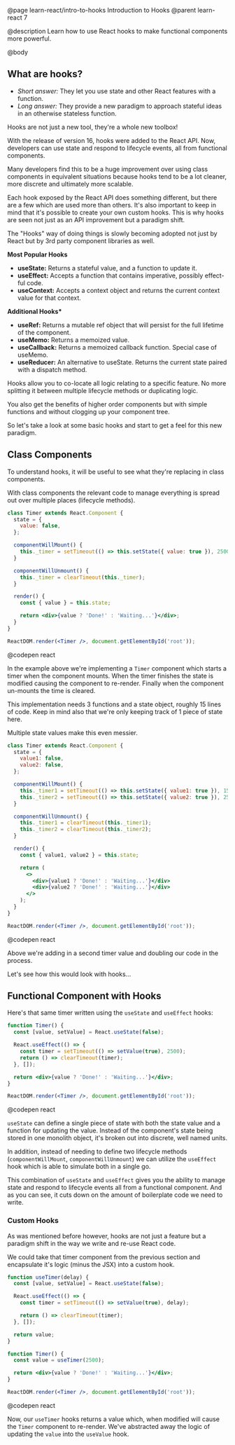 @page learn-react/intro-to-hooks Introduction to Hooks
@parent learn-react 7

@description Learn how to use React hooks to make functional components more powerful.

@body

## What are hooks?

- _Short answer:_ They let you use state and other React features with a function.
- _Long answer:_ They provide a new paradigm to approach stateful ideas in an otherwise stateless function.

Hooks are not just a new tool, they're a whole new toolbox!

With the release of version 16, hooks were added to the React API. Now, developers can use state and respond to lifecycle events, all from functional components.

Many developers find this to be a huge improvement over using class components in equivalent situations because hooks tend to be a lot cleaner, more discrete and ultimately more scalable.

Each hook exposed by the React API does something different, but there are a few which are used more than others. It's also important to keep in mind that it's possible to create your own custom hooks. This is why hooks are seen not just as an API improvement but a paradigm shift.

The "Hooks" way of doing things is slowly becoming adopted not just by React but by 3rd party component libraries as well.

**Most Popular Hooks**

- **useState:** Returns a stateful value, and a function to update it.
- **useEffect:** Accepts a function that contains imperative, possibly effect-ful code.
- **useContext:** Accepts a context object and returns the current context value for that context.

**Additional Hooks\***

- **useRef:** Returns a mutable ref object that will persist for the full lifetime of the component.
- **useMemo:** Returns a memoized value.
- **useCallback:** Returns a memoized callback function. Special case of useMemo.
- **useReducer:** An alternative to useState. Returns the current state paired with a dispatch method.

Hooks allow you to co-locate all logic relating to a specific feature. No more splitting it between multiple lifecycle methods or duplicating logic.

You also get the benefits of higher order components but with simple functions and without clogging up your component tree.

So let's take a look at some basic hooks and start to get a feel for this new paradigm.

## Class Components

To understand hooks, it will be useful to see what they're replacing in class components.

With class components the relevant code to manage everything is spread out over multiple places (lifecycle methods).

```jsx
class Timer extends React.Component {
  state = {
    value: false,
  };

  componentWillMount() {
    this._timer = setTimeout(() => this.setState({ value: true }), 2500);
  }

  componentWillUnmount() {
    this._timer = clearTimeout(this._timer);
  }

  render() {
    const { value } = this.state;

    return <div>{value ? 'Done!' : 'Waiting...'}</div>;
  }
}

ReactDOM.render(<Timer />, document.getElementById('root'));
```
@codepen react

In the example above we're implementing a `Timer` component which starts a timer when the component mounts. When the timer finishes the state is modified causing the component to re-render. Finally when the component un-mounts the time is cleared.

This implementation needs 3 functions and a state object, roughly 15 lines of code. Keep in mind also that we're only keeping track of 1 piece of state here.

Multiple state values make this even messier.

```jsx
class Timer extends React.Component {
  state = {
    value1: false,
    value2: false,
  };

  componentWillMount() {
    this._timer1 = setTimeout(() => this.setState({ value1: true }), 1500);
    this._timer2 = setTimeout(() => this.setState({ value2: true }), 2500);
  }

  componentWillUnmount() {
    this._timer1 = clearTimeout(this._timer1);
    this._timer2 = clearTimeout(this._timer2);
  }

  render() {
    const { value1, value2 } = this.state;

    return (
      <>
        <div>{value1 ? 'Done!' : 'Waiting...'}</div>
        <div>{value2 ? 'Done!' : 'Waiting...'}</div>
      </>
    );
  }
}

ReactDOM.render(<Timer />, document.getElementById('root'));
```
@codepen react

Above we're adding in a second timer value and doubling our code in the process.

Let's see how this would look with hooks...

## Functional Component with Hooks

Here's that same timer written using the `useState` and `useEffect` hooks:

```jsx
function Timer() {
  const [value, setValue] = React.useState(false);

  React.useEffect(() => {
    const timer = setTimeout(() => setValue(true), 2500);
    return () => clearTimeout(timer);
  }, []);

  return <div>{value ? 'Done!' : 'Waiting...'}</div>;
}

ReactDOM.render(<Timer />, document.getElementById('root'));
```
@codepen react

`useState` can define a single piece of state with both the state value and a function for updating the value. Instead of the component's state being stored in one monolith object, it's broken out into discrete, well named units.

In addition, instead of needing to define two lifecycle methods (`componentWillMount`, `componentWillUnmount`) we can utilize the `useEffect` hook which is able to simulate both in a single go.

This combination of `useState` and `useEffect` gives you the ability to manage state and respond to lifecycle events all from a functional component. And as you can see, it cuts down on the amount of boilerplate code we need to write.

### Custom Hooks

As was mentioned before however, hooks are not just a feature but a paradigm shift in the way we write and re-use React code.

We could take that timer component from the previous section and encapsulate it's logic (minus the JSX) into a custom hook.

```jsx
function useTimer(delay) {
  const [value, setValue] = React.useState(false);

  React.useEffect(() => {
    const timer = setTimeout(() => setValue(true), delay);

    return () => clearTimeout(timer);
  }, []);

  return value;
}

function Timer() {
  const value = useTimer(2500);

  return <div>{value ? 'Done!' : 'Waiting...'}</div>;
}

ReactDOM.render(<Timer />, document.getElementById('root'));
```
@codepen react

Now, our `useTimer` hooks returns a value which, when modified will cause the `Timer` component to re-render. We've abstracted away the logic of updating the `value` into the `useValue` hook.

